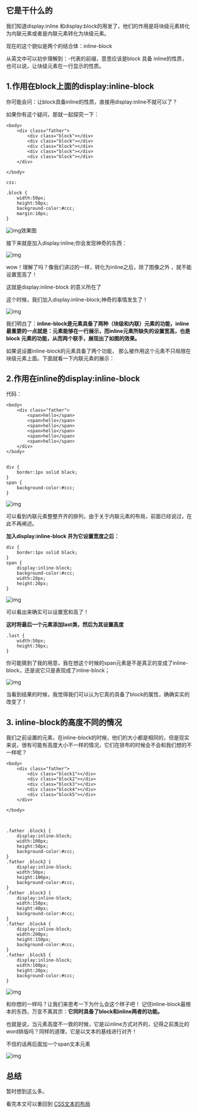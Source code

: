 ## 它是干什么的

我们知道display:inline 和display:block的用发了，他们的作用是将块级元素转化为内联元素或者是内联元素转化为块级元素。

现在的这个貌似是两个的结合体：inline-block

从英文中可以初步理解到：-代表的前缀，意思应该是block 具备 inline的性质，也可以说，让块级元素在一行显示的性质。



## 1.作用在block上面的display:inline-block



你可能会问：让block具备inline的性质，直接用display:inline不就可以了？

如果你有这个疑问，那就一起探究一下：

```text
<body>
    <div class="father">
        <div class="block"></div>
        <div class="block"></div>
        <div class="block"></div>
        <div class="block"></div>
        <div class="block"></div>
    </div>

</body>

css:

.block {
    width:50px;
    height:50px;
    background-color:#ccc;
    margin:10px;
}
```



![img](https://pic2.zhimg.com/80/v2-43fc931c90439f57d9224fde570b56c9_hd.jpg)效果图

接下来就是加入display:inline;你会发现神奇的东西：

![img](https://pic1.zhimg.com/80/v2-8bbc5e58b676b37d12cd10c958a5fc94_hd.jpg)

wow！理解了吗？像我们讲过的一样，转化为inline之后，除了图像之外 ，就不能设置宽高了！

这就是display:inline-block 的意义所在了



这个时候，我们加入display:inline-block;神奇的事情发生了！

![img](https://pic2.zhimg.com/80/v2-2ac382a238ab697c67da0501085f6f61_hd.jpg)

我们明白了：**inline-block是元素具备了两种（块级和内联）元素的功能，inline最重要的一点就是：元素能够在一行展示，而inline元素所缺失的设置宽高，也是block 元素的功能，从而两个联手，展现出了如图的效果。**



如果说设置inline-block的元素具备了两个功能， 那么被作用这个元素不只局限在块级元素上面。下面就看一下内联元素的展示：

## 2.作用在inline的display:inline-block

代码：

```text
<body>
    <div class="father">
        <span>hello</span>
        <span>hello</span>
        <span>hello</span>
        <span>hello</span>
        <span>hello</span>
        <span>hello</span>
    </div>
</body>


div {
    border:1px solid black;
}
span {
    background-color:#ccc;
}
```

![img](https://pic2.zhimg.com/80/v2-f634eeb7130802faa1b2b9cd27018909_hd.jpg)

可以看到内联元素整整齐齐的排列，由于关于内联元素的布局，前面已经说过，在此不再阐述。

**加入display:inline-block 并为它设置宽度之后：**

```text
div {
    border:1px solid black;
}
span {
    display:inline-block;
    background-color:#ccc;
    width:20px;
    height:20px;
}
```

![img](https://pic1.zhimg.com/80/v2-c9927f79795dde9b202c267b4d54b960_hd.jpg)

可以看出来确实可以设置宽和高了！

**这时将最后一个元素添加last类，然后为其设置高度**

```text
.last {
    width:50px;
    height:30px;
}
```

你可能猜到了我的用意，我在想这个时候的span元素是不是真正的变成了inline-block，还是说它只是表现成了inline-block；

![img](https://pic2.zhimg.com/80/v2-fe2f320a533dabb7a5030cfc988a5245_hd.jpg)

当看到结果的时候，我觉得我们可以认为它真的具备了block的属性，确确实实的改变了！



## 3. inline-block的高度不同的情况

我们之前设置的元素，在inline-block的时候，他们的大小都是相同的，但是现实来说，很有可能有高度大小不一样的情况，它们在排布的时候会不会和我们想的不一样呢？

```text
<body>
    <div class="father">
        <div class="block1"></div>
        <div class="block2"></div>
        <div class="block3"></div>
        <div class="block4"></div>
        <div class="block5"></div>
    </div>

</body>



.father .block1 {
    display:inline-block;
    width:100px;
    height:50px;
    background-color:#ccc;
}
.father .block2 {
    display:inline-block;
    width:50px;
    height:100px;
    background-color:#ccc;
}
.father .block3 {
    display:inline-block;
    width:150px;
    height:40px;
    background-color:#ccc;
}
.father .block4 {
    display:inline-block;
    width:200px;
    height:150px;
    background-color:#ccc;
}
.father .block5 {
    display:inline-block;
    width:100px;
    height:20px;
    background-color:#ccc;
}
```



![img](https://pic2.zhimg.com/80/v2-72af94b813c114867de2ef6f55799ad5_hd.jpg)

和你想的一样吗？让我们来思考一下为什么会这个样子吧！
记住inline-block最根本的东西，万变不离其宗：**它同时具备了block和inline两者的功能。**

也就是说，当元素高度不一致的时候，它是以inline方式对齐的，记得之前类比的word排版吗？同样的道理，它是以文本的基线进行对齐！

不信的话再后面加一个span文本元素

![img](https://pic2.zhimg.com/80/v2-604613a211be5dec07cd9efa0e71ea21_hd.jpg)



## 总结

暂时想到这么多。

看完本文可以重回到 [CSS文本的布局](https://zhuanlan.zhihu.com/p/31848738)